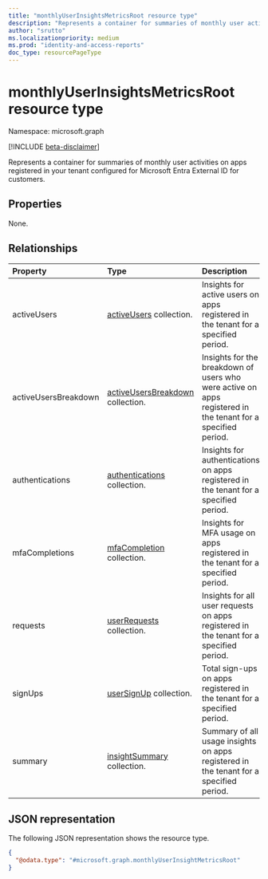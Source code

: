 ```yaml
---
title: "monthlyUserInsightsMetricsRoot resource type"
description: "Represents a container for summaries of monthly user activities on apps registered in your tenant configured for Microsoft Entra External ID for customers."
author: "srutto"
ms.localizationpriority: medium
ms.prod: "identity-and-access-reports"
doc_type: resourcePageType
---
```


# monthlyUserInsightsMetricsRoot resource type

Namespace: microsoft.graph

[!INCLUDE [beta-disclaimer](../../includes/beta-disclaimer.md)]

Represents a container for summaries of monthly user activities on apps registered in your tenant configured for Microsoft Entra External ID for customers.

## Properties
None.

## Relationships
|Property|Type|Description|
|:---|:---|:---|
|activeUsers|[activeUsers](../resources/activeusersmetric.md) collection.|Insights for active users on apps registered in the tenant for a specified period.|
|activeUsersBreakdown|[activeUsersBreakdown](../resources/activeusersbreakdownmetric.md) collection.|Insights for the breakdown of users who were active on apps registered in the tenant for a specified period.|
|authentications|[authentications](../resources/authenticationsmetric.md) collection.|Insights for authentications on apps registered in the tenant for a specified period.|
|mfaCompletions|[mfaCompletion](../resources/mfacompletionmetric.md) collection.|Insights for MFA usage on apps registered in the tenant for a specified period.|
|requests|[userRequests](../resources/userrequestsmetric.md) collection.| Insights for all user requests on apps registered in the tenant for a specified period.|
|signUps|[userSignUp](../resources/usersignupmetric.md) collection.|Total sign-ups on apps registered in the tenant for a specified period.|
|summary|[insightSummary](../resources/insightsummary.md) collection.|Summary of all usage insights on apps registered in the tenant for a specified period.|

## JSON representation
The following JSON representation shows the resource type.
<!-- {
  "blockType": "resource",
  "keyProperty": "id",
  "@odata.type": "microsoft.graph.monthlyUserInsightMetricsRoot",
  "openType": false
}
-->
``` json
{
  "@odata.type": "#microsoft.graph.monthlyUserInsightMetricsRoot"
}
```

